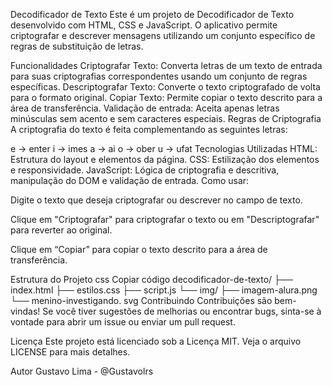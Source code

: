 Decodificador de Texto Este é um projeto de Decodificador de Texto desenvolvido com HTML, CSS e JavaScript. O aplicativo permite criptografar e descrever mensagens utilizando um conjunto específico de regras de substituição de letras.

Funcionalidades Criptografar Texto: Converta letras de um texto de entrada para suas criptografias correspondentes usando um conjunto de regras específicas. Descriptografar Texto: Converte o texto criptografado de volta para o formato original. Copiar Texto: Permite copiar o texto descrito para a área de transferência. Validação de entrada: Aceita apenas letras minúsculas sem acento e sem caracteres especiais. Regras de Criptografia A criptografia do texto é feita complementando as seguintes letras:

e → enter i → imes a → ai o → ober u → ufat Tecnologias Utilizadas HTML: Estrutura do layout e elementos da página. CSS: Estilização dos elementos e responsividade. JavaScript: Lógica de criptografia e descritiva, manipulação do DOM e validação de entrada. Como usar:

Digite o texto que deseja criptografar ou descrever no campo de texto.

Clique em "Criptografar" para criptografar o texto ou em "Descriptografar" para reverter ao original.

Clique em “Copiar” para copiar o texto descrito para a área de transferência.

Estrutura do Projeto css Copiar código decodificador-de-texto/ ├── index.html ├── estilos.css ├── script.js └── img/ ├── imagem-alura.png └── menino-investigando. svg Contribuindo Contribuições são bem-vindas! Se você tiver sugestões de melhorias ou encontrar bugs, sinta-se à vontade para abrir um issue ou enviar um pull request.

Licença Este projeto está licenciado sob a Licença MIT. Veja o arquivo LICENSE para mais detalhes.

Autor Gustavo Lima - @Gustavolrs
